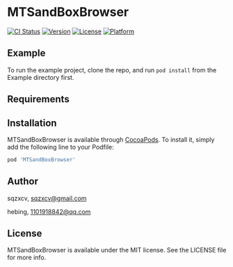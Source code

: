 # MTSandBoxBrowser

[![CI Status](https://img.shields.io/travis/sqzxcv/MTSandBoxBrowser.svg?style=flat)](https://travis-ci.org/sqzxcv/MTSandBoxBrowser)
[![Version](https://img.shields.io/cocoapods/v/MTSandBoxBrowser.svg?style=flat)](https://cocoapods.org/pods/MTSandBoxBrowser)
[![License](https://img.shields.io/cocoapods/l/MTSandBoxBrowser.svg?style=flat)](https://cocoapods.org/pods/MTSandBoxBrowser)
[![Platform](https://img.shields.io/cocoapods/p/MTSandBoxBrowser.svg?style=flat)](https://cocoapods.org/pods/MTSandBoxBrowser)

## Example

To run the example project, clone the repo, and run `pod install` from the Example directory first.

## Requirements

## Installation

MTSandBoxBrowser is available through [CocoaPods](https://cocoapods.org). To install
it, simply add the following line to your Podfile:

```ruby
pod 'MTSandBoxBrowser'
```

## Author

sqzxcv, sqzxcv@gmail.com

hebing, 1101918842@qq.com

## License

MTSandBoxBrowser is available under the MIT license. See the LICENSE file for more info.
